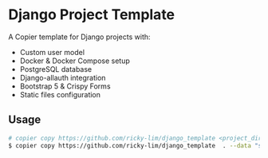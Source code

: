 # Django Project Template

A Copier template for Django projects with:
- Custom user model
- Docker & Docker Compose setup
- PostgreSQL database
- Django-allauth integration
- Bootstrap 5 & Crispy Forms
- Static files configuration

## Usage

```bash
# copier copy https://github.com/ricky-lim/django_template <project_dir> --data "secret_key=$(openssl rand -hex 32)"
$ copier copy https://github.com/ricky-lim/django_template  . --data "secret_key=$(openssl rand -hex 32)"
```